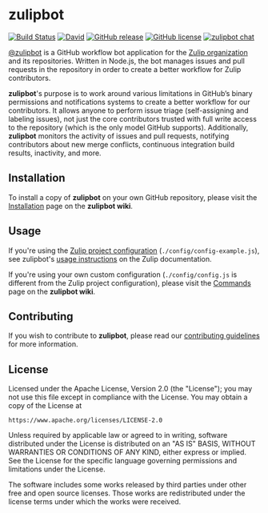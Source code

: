 # zulipbot

[![Build Status](https://travis-ci.org/zulip/zulipbot.svg?branch=master)](https://travis-ci.org/zulip/zulipbot)
[![David](https://img.shields.io/david/zulip/zulipbot.svg)](https://david-dm.org/zulip/zulipbot)
[![GitHub release](https://img.shields.io/github/release/zulip/zulipbot.svg)](https://github.com/zulip/zulipbot/releases/latest)
[![GitHub license](https://img.shields.io/badge/license-Apache%202-blue.svg)](https://github.com/zulip/zulipbot/blob/master/LICENSE.md)
[![zulipbot chat](https://img.shields.io/badge/chat-zulip-2c7c6e.svg)](https://chat.zulip.org/#narrow/stream/zulipbot)

[@zulipbot](https://github.com/zulipbot) is a GitHub workflow bot application
for the [Zulip organization](https://zulip.org) and its repositories. Written in
Node.js, the bot manages issues and pull requests in the repository in order to
create a better workflow for Zulip contributors.

**zulipbot**'s purpose is to work around various limitations in GitHub’s binary
permissions and notifications systems to create a better workflow for our
contributors. It allows anyone to perform issue triage (self-assigning and
labeling issues), not just the core contributors trusted with full write access
to the repository (which is the only model GitHub supports). Additionally,
**zulipbot** monitors the activity of issues and pull requests, notifying
contributors about new merge conflicts, continuous integration build results,
inactivity, and more.

## Installation

To install a copy of **zulipbot** on your own GitHub repository, please visit
the [Installation](https://github.com/zulip/zulipbot/wiki/Installation) page on
the **zulipbot wiki**.

## Usage

If you're using the [Zulip project
configuration](https://github.com/zulip/zulipbot/blob/master/src/zulip_project_config.js)
(`./config/config-example.js`), see zulipbot's [usage
instructions](https://zulip.readthedocs.io/en/latest/contributing/zulipbot-usage.html)
on the Zulip documentation.

If you're using your own custom configuration (`./config/config.js` is different
from the Zulip project configuration), please visit the
[Commands](https://github.com/zulip/zulipbot/wiki/Commands) page on the
**zulipbot wiki**.

## Contributing

If you wish to contribute to **zulipbot**, please read our [contributing
guidelines](CONTRIBUTING.md) for more information.

## License

Licensed under the Apache License, Version 2.0 (the "License"); you may not
use this file except in compliance with the License. You may obtain a copy
of the License at

```
https://www.apache.org/licenses/LICENSE-2.0
```

Unless required by applicable law or agreed to in writing, software
distributed under the License is distributed on an "AS IS" BASIS, WITHOUT
WARRANTIES OR CONDITIONS OF ANY KIND, either express or implied. See the
License for the specific language governing permissions and limitations
under the License.

The software includes some works released by third parties under other free
and open source licenses. Those works are redistributed under the license
terms under which the works were received.
